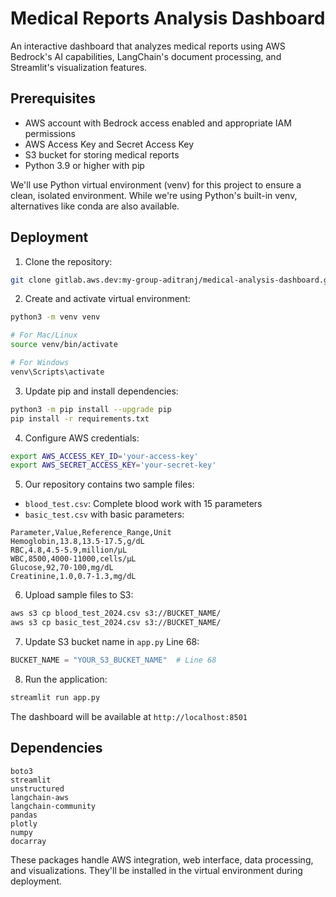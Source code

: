 # Medical Reports Analysis Dashboard

An interactive dashboard that analyzes medical reports using AWS Bedrock's AI capabilities, LangChain's document processing, and Streamlit's visualization features.

## Prerequisites

- AWS account with Bedrock access enabled and appropriate IAM permissions
- AWS Access Key and Secret Access Key
- S3 bucket for storing medical reports
- Python 3.9 or higher with pip

We'll use Python virtual environment (venv) for this project to ensure a clean, isolated environment. While we're using Python's built-in venv, alternatives like conda are also available.

## Deployment

1. Clone the repository:
```bash
git clone gitlab.aws.dev:my-group-aditranj/medical-analysis-dashboard.git
```

2. Create and activate virtual environment:
```bash
python3 -m venv venv

# For Mac/Linux
source venv/bin/activate

# For Windows
venv\Scripts\activate
```

3. Update pip and install dependencies:
```bash
python3 -m pip install --upgrade pip
pip install -r requirements.txt
```

4. Configure AWS credentials:
```bash
export AWS_ACCESS_KEY_ID='your-access-key'
export AWS_SECRET_ACCESS_KEY='your-secret-key'
```

5. Our repository contains two sample files:
- `blood_test.csv`: Complete blood work with 15 parameters
- `basic_test.csv` with basic parameters:
```csv
Parameter,Value,Reference_Range,Unit
Hemoglobin,13.8,13.5-17.5,g/dL
RBC,4.8,4.5-5.9,million/µL
WBC,8500,4000-11000,cells/µL
Glucose,92,70-100,mg/dL
Creatinine,1.0,0.7-1.3,mg/dL
```

6. Upload sample files to S3:
```bash
aws s3 cp blood_test_2024.csv s3://BUCKET_NAME/
aws s3 cp basic_test_2024.csv s3://BUCKET_NAME/
```

7. Update S3 bucket name in `app.py` Line 68:
```python
BUCKET_NAME = "YOUR_S3_BUCKET_NAME"  # Line 68
```

8. Run the application:
```bash
streamlit run app.py
```

The dashboard will be available at `http://localhost:8501`

## Dependencies

```
boto3
streamlit
unstructured
langchain-aws
langchain-community
pandas
plotly
numpy
docarray
```

These packages handle AWS integration, web interface, data processing, and visualizations. They'll be installed in the virtual environment during deployment.
